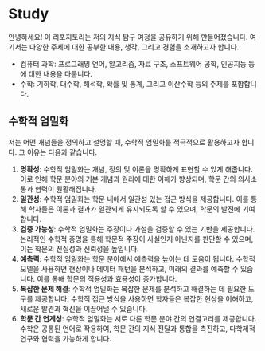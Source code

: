 <h1>Study</h1>

안녕하세요! 이 리포지토리는 저의 지식 탐구 여정을 공유하기 위해 만들어졌습니다. 여기서는 다양한 주제에 대한 공부한 내용, 생각, 그리고 경험을 소개하고자 합니다.
<ul>
<li>컴퓨터 과학: 프로그래밍 언어, 알고리즘, 자료 구조, 소프트웨어 공학, 인공지능 등에 대한 내용을 다룹니다.
<li>수학: 기하학, 대수학, 해석학, 확률 및 통계, 그리고 이산수학 등의 주제를 포함합니다.
</ul>

<h2>수학적 엄밀화</h2>
저는 어떤 개념들을 정의하고 설명할 때, 수학적 엄밀화를 적극적으로 활용하고자 합니다. 그 이유는 다음과 같습니다.
<br>


1. **명확성**: 수학적 엄밀화는 개념, 정의 및 이론을 명확하게 표현할 수 있게 해줍니다. 이로 인해 학문 분야의 기본 개념과 원리에 대한 이해가 향상되며, 학문 간의 의사소통과 협력이 원활해집니다.
2. **일관성**: 수학적 엄밀화는 학문 내에서 일관성 있는 접근 방식을 제공합니다. 이를 통해 학자들은 이론과 결과가 일관되게 유지되도록 할 수 있으며, 학문의 발전에 기여합니다.
3. **검증 가능성**: 수학적 엄밀화는 주장이나 가설을 검증할 수 있는 기반을 제공합니다. 논리적인 수학적 증명을 통해 학문적 주장이 사실인지 아닌지를 판단할 수 있으며, 이는 학문의 진실성과 신뢰성을 높입니다.
4. **예측력**: 수학적 엄밀화는 학문 분야에서 예측력을 높이는 데 도움이 됩니다. 수학적 모델을 사용하면 현상이나 데이터 패턴을 분석하고, 미래의 결과를 예측할 수 있습니다. 이를 통해 학문의 적용성과 효용성이 증가합니다.
5. **복잡한 문제 해결**: 수학적 엄밀화는 복잡한 문제를 분석하고 해결하는 데 필요한 도구를 제공합니다. 수학적 접근 방식을 사용하면 학자들은 복잡한 현상을 이해하고, 새로운 발견과 혁신을 이끌어낼 수 있습니다.
6. **학문 간 연계성**: 수학적 엄밀화는 서로 다른 학문 분야 간의 연결고리를 제공합니다. 수학은 공통된 언어로 작용하여, 학문 간의 지식 전달과 통합을 촉진하고, 다학제적 연구와 협력을 가능하게 합니다.
